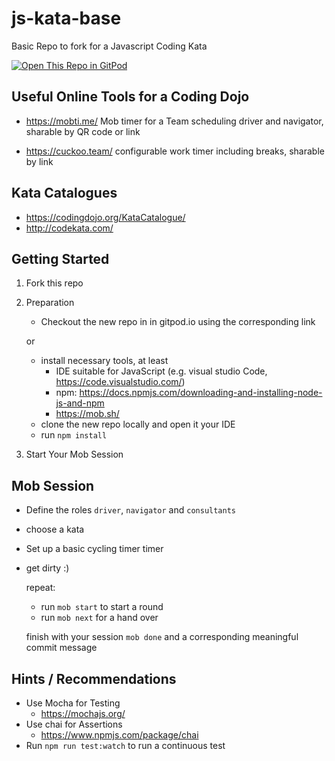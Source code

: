 # js-kata-base
Basic Repo to fork for a Javascript Coding Kata

[![Open This Repo in GitPod](https://gitpod.io/button/open-in-gitpod.svg)](https://gitpod.io/from-referrer)

## Useful Online Tools for a Coding Dojo
* https://mobti.me/
    Mob timer for a Team scheduling driver and navigator, sharable by QR code or link

* https://cuckoo.team/
    configurable work timer including breaks, sharable by link 

## Kata Catalogues

* https://codingdojo.org/KataCatalogue/
* http://codekata.com/

## Getting Started
1. Fork this repo
2. Preparation
    *  Checkout the new repo in in gitpod.io using the corresponding link

    or

    * install necessary tools, at least
        * IDE suitable for JavaScript (e.g. visual studio Code, https://code.visualstudio.com/) 
        * npm: https://docs.npmjs.com/downloading-and-installing-node-js-and-npm
        * https://mob.sh/ 
    * clone the new repo locally and open it your IDE
    * run ```npm install```

3. Start Your Mob Session

## Mob Session

* Define the roles ``driver``, ``navigator`` and ``consultants``
* choose a kata
* Set up a basic cycling timer timer
* get dirty :)

    repeat:
    * run ``mob start`` to start a round
    * run ``mob next`` for a hand over

    finish with your session ``mob done`` and a corresponding meaningful commit message


## Hints / Recommendations

* Use Mocha for Testing
    * https://mochajs.org/
* Use chai for Assertions
    * https://www.npmjs.com/package/chai
* Run ``npm run test:watch`` to run a continuous test
